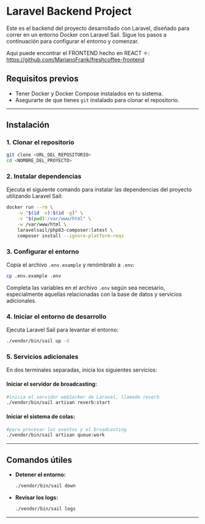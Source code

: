 
# Laravel Backend Project

Este es el backend del proyecto desarrollado con Laravel, diseñado para correr en un entorno Docker con Laravel Sail. Sigue los pasos a continuación para configurar el entorno y comenzar.

Aqui puede encontrar el FRONTEND hecho en REACT ⚛️: https://github.com/MarianoFrank/freshcoffee-frontend

## Requisitos previos

- Tener Docker y Docker Compose instalados en tu sistema.
- Asegurarte de que tienes `git` instalado para clonar el repositorio.

---

## Instalación

### 1. Clonar el repositorio

```bash
git clone <URL_DEL_REPOSITORIO>
cd <NOMBRE_DEL_PROYECTO>
```

### 2. Instalar dependencias

Ejecuta el siguiente comando para instalar las dependencias del proyecto utilizando Laravel Sail:

```bash
docker run --rm \
    -u "$(id -u):$(id -g)" \
    -v "$(pwd):/var/www/html" \
    -w /var/www/html \
    laravelsail/php83-composer:latest \
    composer install --ignore-platform-reqs
```

### 3. Configurar el entorno

Copia el archivo `.env.example` y renómbralo a `.env`:

```bash
cp .env.example .env
```

Completa las variables en el archivo `.env` según sea necesario, especialmente aquellas relacionadas con la base de datos y servicios adicionales.

### 4. Iniciar el entorno de desarrollo

Ejecuta Laravel Sail para levantar el entorno:

```bash
./vendor/bin/sail up -d
```

### 5. Servicios adicionales

En dos terminales separadas, inicia los siguientes servicios:

#### Iniciar el servidor de broadcasting:

```bash
#inicia el servidor webSocker de Laravel, llamado reverb
./vendor/bin/sail artisan reverb:start  
```

#### Iniciar el sistema de colas:

```bash
#para procesar los eventos y el broadcasting
./vendor/bin/sail artisan queue:work
```

---

## Comandos útiles

- **Detener el entorno:**  
  ```bash
  ./vendor/bin/sail down
  ```

- **Revisar los logs:**  
  ```bash
  ./vendor/bin/sail logs
  ```

---
